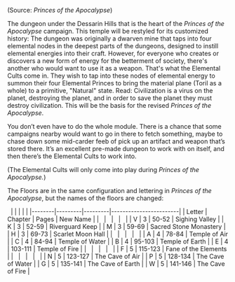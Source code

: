 
(Source: *Princes of the Apocalypse*)

The dungeon under the Dessarin Hills that is the heart of the *Princes of the Apocalypse* campaign. This temple will be restyled for its customized history: The dungeon was originally a dwarven mine that taps into four elemental nodes in the deepest parts of the dungeons, designed to instill elemental energies into their craft. However, for everyone who creates or discovers a new form of energy for the betterment of society, there's another who would want to use it as a weapon. That's what the Elemental Cults come in. They wish to tap into these nodes of elemental energy to summon their four Elemental Princes to bring the material plane (Toril as a whole) to a primitive, "Natural" state. Read: Civilization is a virus on the planet, destroying the planet, and in order to save the planet they must destroy civilization. This will be the basis for the revised *Princes of the Apocalypse*.

You don’t even have to do the whole module. There is a chance that some campaigns nearby would want to go in there to fetch something, maybe to chase down some mid-carder feeb of pick up an artifact and weapon that’s stored there. It’s an excellent pre-made dungeon to work with on itself, and then there’s the Elemental Cults to work into.

(The Elemental Cults will only come into play during *Princes of the Apocalypse.*)

The Floors are in the same configuration and lettering in *Princes of the Apocalypse*, but the names of the floors are changed:

 
|        |         |         |                        |
|--------|---------|---------|------------------------|
| Letter | Chapter | Pages   | New Name               |
|        |         |         |                        |
| V      | 3       | 50-52   | Sighing Valley         |
| K      | 3       | 52-59   | Riverguard Keep        |
| M      | 3       | 59-69   | Sacred Stone Monastery |
| H      | 3       | 69-73   | Scarlet Moon Hall      |
|        |         |         |                        |
| A      | 4       | 78-84   | Temple of Air          |
| C      | 4       | 84-94   | Temple of Water        |
| B      | 4       | 95-103  | Temple of Earth        |
| E      | 4       | 103-111 | Temple of Fire         |
|        |         |         |                        |
| F      | 5       | 115-123 | Fane of the Elements   |
|        |         |         |                        |
| N      | 5       | 123-127 | The Cave of Air        |
| P      | 5       | 128-134 | The Cave of Water      |
| G      | 5       | 135-141 | The Cave of Earth      |
| W      | 5       | 141-146 | The Cave of Fire       |
